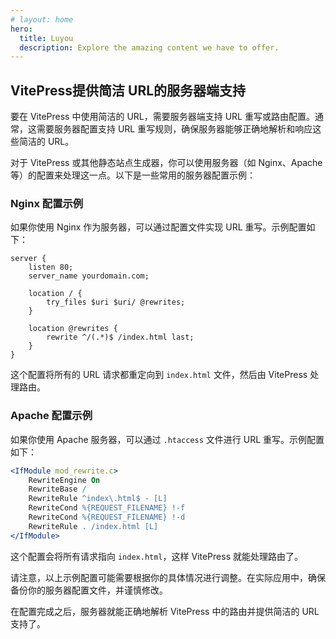 ```yaml
---
# layout: home
hero:
  title: Luyou
  description: Explore the amazing content we have to offer.
---
```


## VitePress提供简洁 URL的服务器端支持

要在 VitePress 中使用简洁的 URL，需要服务器端支持 URL 重写或路由配置。通常，这需要服务器配置支持 URL 重写规则，确保服务器能够正确地解析和响应这些简洁的 URL。

对于 VitePress 或其他静态站点生成器，你可以使用服务器（如 Nginx、Apache 等）的配置来处理这一点。以下是一些常用的服务器配置示例：

### Nginx 配置示例

如果你使用 Nginx 作为服务器，可以通过配置文件实现 URL 重写。示例配置如下：

```nginx
server {
    listen 80;
    server_name yourdomain.com;

    location / {
        try_files $uri $uri/ @rewrites;
    }

    location @rewrites {
        rewrite ^/(.*)$ /index.html last;
    }
}
```

这个配置将所有的 URL 请求都重定向到 `index.html` 文件，然后由 VitePress 处理路由。

### Apache 配置示例

如果你使用 Apache 服务器，可以通过 `.htaccess` 文件进行 URL 重写。示例配置如下：

```apache
<IfModule mod_rewrite.c>
    RewriteEngine On
    RewriteBase /
    RewriteRule ^index\.html$ - [L]
    RewriteCond %{REQUEST_FILENAME} !-f
    RewriteCond %{REQUEST_FILENAME} !-d
    RewriteRule . /index.html [L]
</IfModule>
```

这个配置会将所有请求指向 `index.html`，这样 VitePress 就能处理路由了。

请注意，以上示例配置可能需要根据你的具体情况进行调整。在实际应用中，确保备份你的服务器配置文件，并谨慎修改。

在配置完成之后，服务器就能正确地解析 VitePress 中的路由并提供简洁的 URL 支持了。
